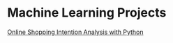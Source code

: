 # Machine Learning Projects


[Online Shopping Intention Analysis with Python](/Online%20Shopping%20Intention%20Analysis/README.md)
